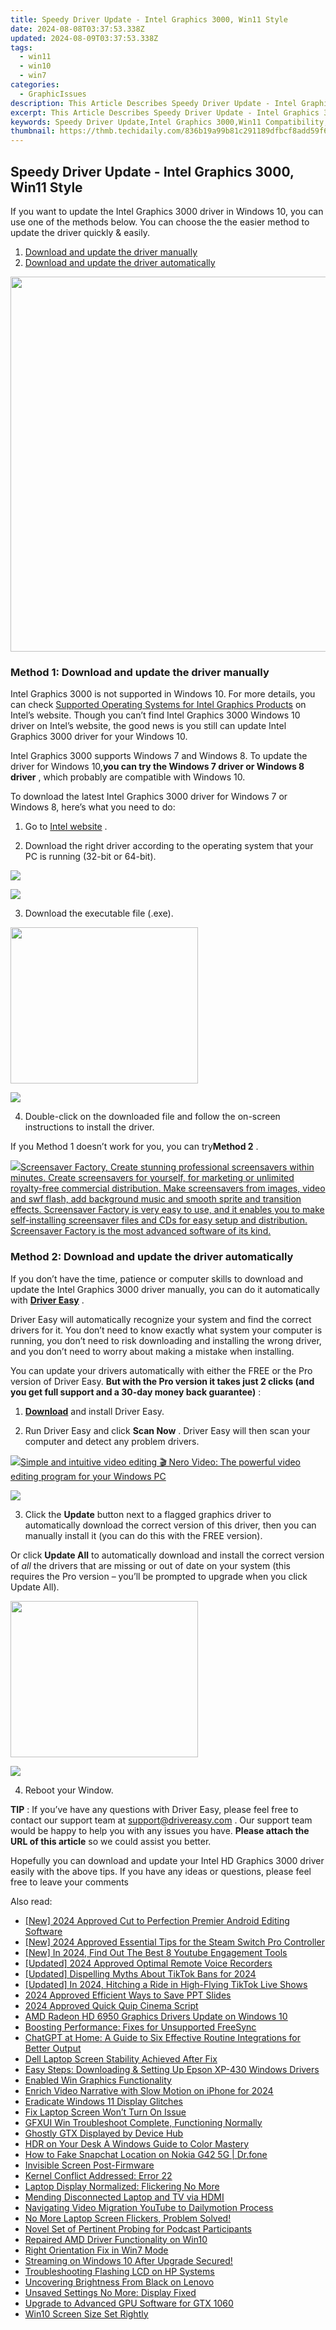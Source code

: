 ```yaml
---
title: Speedy Driver Update - Intel Graphics 3000, Win11 Style
date: 2024-08-08T03:37:53.338Z
updated: 2024-08-09T03:37:53.338Z
tags:
  - win11
  - win10
  - win7
categories:
  - GraphicIssues
description: This Article Describes Speedy Driver Update - Intel Graphics 3000, Win11 Style
excerpt: This Article Describes Speedy Driver Update - Intel Graphics 3000, Win11 Style
keywords: Speedy Driver Update,Intel Graphics 3000,Win11 Compatibility,Performance Enhancement,Windows Operating System Support,Graphics Card Upgrade,Streamlined Drivers
thumbnail: https://thmb.techidaily.com/836b19a99b81c291189dfbcf8add59f634c1fb8aacdfd70319b10cdaec65e638.jpg
---
```


## Speedy Driver Update - Intel Graphics 3000, Win11 Style

 If you want to update the Intel Graphics 3000 driver in Windows 10, you can use one of the methods below. You can choose the the easier method to update the driver quickly & easily.

1. [Download and update the driver manually](#method1)
2. [Download and update the driver automatically](#method2)

<!-- affiliate ads begin -->
<a href="https://appsumo.8odi.net/c/5597632/2082532/7443" target="_top" id="2082532"><img src="//a.impactradius-go.com/display-ad/7443-2082532" border="0" alt="" width="1200" height="600"/></a><img height="0" width="0" src="https://appsumo.8odi.net/i/5597632/2082532/7443" style="position:absolute;visibility:hidden;" border="0" />
<!-- affiliate ads end -->
### **Method 1: Download and update the driver manually**

 Intel Graphics 3000 is not supported in Windows 10\. For more details, you can check [Supported Operating Systems for Intel Graphics Products](http://www.intel.com/content/www/us/en/support/graphics-drivers/000005526.html) on Intel’s website. Though you can’t find Intel Graphics 3000 Windows 10 driver on Intel’s website, the good news is you still can update Intel Graphics 3000 driver for your Windows 10.

 Intel Graphics 3000 supports Windows 7 and Windows 8\. To update the driver for Windows 10,**you can try the Windows 7 driver or Windows 8 driver** , which probably are compatible with Windows 10.

 To download the latest Intel Graphics 3000 driver for Windows 7 or Windows 8, here’s what you need to do:

 1) Go to [Intel website](https://downloadcenter.intel.com/product/81500/Intel-HD-Graphics-3000-for-2nd-Generation-Intel-Core-Processors) .

 2) Download the right driver according to the operating system that your PC is running (32-bit or 64-bit).

<!-- affiliate ads begin -->
<a href="https://store.massmailsoftware.com/order/checkout.php?PRODS=1095219&QTY=1&AFFILIATE=108875&CART=1"><img src="https://secure.avangate.com/images/merchant/dc87c13749315c7217cdc4ac692e704c/banera_for_partners-20_%281%29.jpg" border="0"></a>
<!-- affiliate ads end -->
![](https://images.drivereasy.com/wp-content/uploads/2018/07/img_5b60243b98663.jpg)

3) Download the executable file (.exe).

<!-- affiliate ads begin -->
<a href="https://boody-eco-wear.pxf.io/c/5597632/1567905/13846" target="_top" id="1567905"><img src="//a.impactradius-go.com/display-ad/13846-1567905" border="0" alt="" width="300" height="250"/></a><img height="0" width="0" src="https://imp.pxf.io/i/5597632/1567905/13846" style="position:absolute;visibility:hidden;" border="0" />
<!-- affiliate ads end -->
![](https://images.drivereasy.com/wp-content/uploads/2018/07/img_5b60249a38e5b.jpg)

 4) Double-click on the downloaded file and follow the on-screen instructions to install the driver.

 If you Method 1 doesn’t work for you, you can try**Method 2** .

<!-- affiliate ads begin -->
<a href="https://secure.2checkout.com/order/checkout.php?PRODS=194977&QTY=1&AFFILIATE=108875&CART=1"><img src="https://www.blumentals.net/scrfactory/images/screensaver-software.png" border="0">Screensaver Factory, Create stunning professional screensavers within minutes. Create screensavers for yourself, for marketing or unlimited royalty-free commercial distribution. Make screensavers from images, video and swf flash, add background music and smooth sprite and transition effects. Screensaver Factory is very easy to use, and it enables you to make self-installing screensaver files and CDs for easy setup and distribution. Screensaver Factory is the most advanced software of its kind.</a>
<!-- affiliate ads end -->
### Method 2: Download and update the driver automatically

 If you don’t have the time, patience or computer skills to download and update the Intel Graphics 3000 driver manually, you can do it automatically with **[Driver Easy](https://tools.techidaily.com/drivereasy/download/)** .

 Driver Easy will automatically recognize your system and find the correct drivers for it. You don’t need to know exactly what system your computer is running, you don’t need to risk downloading and installing the wrong driver, and you don’t need to worry about making a mistake when installing.

 You can update your drivers automatically with either the FREE or the Pro version of Driver Easy. **But with the Pro version it takes just 2 clicks (and you get full support and a 30-day money back guarantee)** :

 1) **[Download](https://tools.techidaily.com/drivereasy/download/)**   and install Driver Easy.

 2) Run Driver Easy and click **Scan Now** . Driver Easy will then scan your computer and detect any problem drivers.

<!-- affiliate ads begin -->
<a href="https://store.nero.com/order/checkout.php?PRODS=42296685&QTY=1&AFFILIATE=108875&CART=1"><img src="http://cdnwww.nero.com/nero-com-wAssets/img/banners/2022/video-pp/ScreenshotSlider/Nero-Video-Advanced-editing.JPG" border="0">Simple and intuitive video editing
🎬 Nero Video:
The powerful video editing program for your Windows PC</a>
<!-- affiliate ads end -->
![](https://images.drivereasy.com/wp-content/uploads/2018/07/img_5b602743bbc71.jpg)

3) Click the **Update**  button next to a flagged graphics driver to automatically download the correct version of this driver, then you can manually install it (you can do this with the FREE version).

Or click **Update All**  to automatically download and install the correct version of _all_  the drivers that are missing or out of date on your system (this requires the Pro version – you’ll be prompted to upgrade when you click Update All).

<!-- affiliate ads begin -->
<a href="https://united.elfm.net/c/5597632/748964/4704" target="_top" id="748964"><img src="//a.impactradius-go.com/display-ad/4704-748964" border="0" alt="" width="300" height="250"/></a><img height="0" width="0" src="https://united.elfm.net/i/5597632/748964/4704" style="position:absolute;visibility:hidden;" border="0" />
<!-- affiliate ads end -->
![](https://images.drivereasy.com/wp-content/uploads/2018/07/img_5b60272ec6e88.jpg)

4) Reboot your Window.

**TIP** : If you’ve have any questions with Driver Easy, please feel free to contact our support team at [support@drivereasy.com](https://tools.techidaily.com/drivereasy/download/) . Our support team would be happy to help you with any issues you have. **Please attach the URL of this article** so we could assist you better.

 Hopefully you can download and update your Intel HD Graphics 3000 driver easily with the above tips. If you have any ideas or questions, please feel free to leave your comments

<ins class="adsbygoogle"
     style="display:block"
     data-ad-format="autorelaxed"
     data-ad-client="ca-pub-7571918770474297"
     data-ad-slot="1223367746"></ins>



<ins class="adsbygoogle"
     style="display:block"
     data-ad-client="ca-pub-7571918770474297"
     data-ad-slot="8358498916"
     data-ad-format="auto"
     data-full-width-responsive="true"></ins>





<span class="atpl-alsoreadstyle">Also read:</span>
<div><ul>
<li><a href="https://facebook-video-share.techidaily.com/new-2024-approved-cut-to-perfection-premier-android-editing-software/"><u>[New] 2024 Approved  Cut to Perfection  Premier Android Editing Software</u></a></li>
<li><a href="https://desktop-recording.techidaily.com/new-2024-approved-essential-tips-for-the-steam-switch-pro-controller/"><u>[New] 2024 Approved  Essential Tips for the Steam Switch Pro Controller</u></a></li>
<li><a href="https://youtube-data.techidaily.com/n-2024-find-out-the-best-8-youtube-engagement-tools/"><u>[New] In 2024, Find Out  The Best 8 Youtube Engagement Tools</u></a></li>
<li><a href="https://screen-video-capture.techidaily.com/updated-2024-approved-optimal-remote-voice-recorders/"><u>[Updated] 2024 Approved  Optimal Remote Voice Recorders</u></a></li>
<li><a href="https://tiktok-videos.techidaily.com/updated-dispelling-myths-about-tiktok-bans-for-2024/"><u>[Updated] Dispelling Myths About TikTok Bans for 2024</u></a></li>
<li><a href="https://tiktok-videos.techidaily.com/updated-in-2024-hitching-a-ride-in-high-flying-tiktok-live-shows/"><u>[Updated] In 2024, Hitching a Ride in High-Flying TikTok Live Shows</u></a></li>
<li><a href="https://visual-screen-recording.techidaily.com/2024-approved-efficient-ways-to-save-ppt-slides/"><u>2024 Approved  Efficient Ways to Save PPT Slides</u></a></li>
<li><a href="https://extra-guidance.techidaily.com/2024-approved-quick-quip-cinema-script/"><u>2024 Approved  Quick Quip Cinema Script</u></a></li>
<li><a href="https://graphic-issues.techidaily.com/amd-radeon-hd-6950-graphics-drivers-update-on-windows-10/"><u>AMD Radeon HD 6950 Graphics Drivers Update on Windows 10</u></a></li>
<li><a href="https://graphic-issues.techidaily.com/boosting-performance-fixes-for-unsupported-freesync/"><u>Boosting Performance: Fixes for Unsupported FreeSync</u></a></li>
<li><a href="https://tech-hub.techidaily.com/chatgpt-at-home-a-guide-to-six-effective-routine-integrations-for-better-output/"><u>ChatGPT at Home: A Guide to Six Effective Routine Integrations for Better Output</u></a></li>
<li><a href="https://graphic-issues.techidaily.com/dell-laptop-screen-stability-achieved-after-fix/"><u>Dell Laptop Screen Stability Achieved After Fix</u></a></li>
<li><a href="https://hardware-help.techidaily.com/easy-steps-downloading-and-setting-up-epson-xp-430-windows-drivers/"><u>Easy Steps: Downloading & Setting Up Epson XP-430 Windows Drivers</u></a></li>
<li><a href="https://graphic-issues.techidaily.com/enabled-win-graphics-functionality/"><u>Enabled Win Graphics Functionality</u></a></li>
<li><a href="https://screen-video-capture.techidaily.com/enrich-video-narrative-with-slow-motion-on-iphone-for-2024/"><u>Enrich Video Narrative with Slow Motion on iPhone for 2024</u></a></li>
<li><a href="https://graphic-issues.techidaily.com/eradicate-windows-11-display-glitches/"><u>Eradicate Windows 11 Display Glitches</u></a></li>
<li><a href="https://graphic-issues.techidaily.com/1719817948147-fix-laptop-screen-wont-turn-on-issue/"><u>Fix Laptop Screen Won’t Turn On Issue</u></a></li>
<li><a href="https://graphic-issues.techidaily.com/gfxui-win-troubleshoot-complete-functioning-normally/"><u>GFXUI Win Troubleshoot Complete, Functioning Normally</u></a></li>
<li><a href="https://graphic-issues.techidaily.com/ghostly-gtx-displayed-by-device-hub/"><u>Ghostly GTX Displayed by Device Hub</u></a></li>
<li><a href="https://article-tips.techidaily.com/hdr-on-your-desk-a-windows-guide-to-color-mastery/"><u>HDR on Your Desk  A Windows Guide to Color Mastery</u></a></li>
<li><a href="https://location-social.techidaily.com/how-to-fake-snapchat-location-on-nokia-g42-5g-drfone-by-drfone-virtual-android/"><u>How to Fake Snapchat Location on Nokia G42 5G | Dr.fone</u></a></li>
<li><a href="https://graphic-issues.techidaily.com/invisible-screen-post-firmware/"><u>Invisible Screen Post-Firmware</u></a></li>
<li><a href="https://graphic-issues.techidaily.com/kernel-conflict-addressed-error-22/"><u>Kernel Conflict Addressed: Error 22</u></a></li>
<li><a href="https://graphic-issues.techidaily.com/laptop-display-normalized-flickering-no-more/"><u>Laptop Display Normalized: Flickering No More</u></a></li>
<li><a href="https://graphic-issues.techidaily.com/mending-disconnected-laptop-and-tv-via-hdmi/"><u>Mending Disconnected Laptop and TV via HDMI</u></a></li>
<li><a href="https://youtube-videos.techidaily.com/navigating-video-migration-youtube-to-dailymotion-process/"><u>Navigating Video Migration  YouTube to Dailymotion Process</u></a></li>
<li><a href="https://graphic-issues.techidaily.com/1719818243705-no-more-laptop-screen-flickers-problem-solved/"><u>No More Laptop Screen Flickers, Problem Solved!</u></a></li>
<li><a href="https://extra-information.techidaily.com/novel-set-of-pertinent-probing-for-podcast-participants/"><u>Novel Set of Pertinent Probing for Podcast Participants</u></a></li>
<li><a href="https://graphic-issues.techidaily.com/repaired-amd-driver-functionality-on-win10/"><u>Repaired AMD Driver Functionality on Win10</u></a></li>
<li><a href="https://graphic-issues.techidaily.com/right-orientation-fix-in-win7-mode/"><u>Right Orientation Fix in Win7 Mode</u></a></li>
<li><a href="https://graphic-issues.techidaily.com/1719818132567-streaming-on-windows-10-after-upgrade-secured/"><u>Streaming on Windows 10 After Upgrade Secured!</u></a></li>
<li><a href="https://graphic-issues.techidaily.com/troubleshooting-flashing-lcd-on-hp-systems/"><u>Troubleshooting Flashing LCD on HP Systems</u></a></li>
<li><a href="https://graphic-issues.techidaily.com/uncovering-brightness-from-black-on-lenovo/"><u>Uncovering Brightness From Black on Lenovo</u></a></li>
<li><a href="https://graphic-issues.techidaily.com/unsaved-settings-no-more-display-fixed/"><u>Unsaved Settings No More: Display Fixed</u></a></li>
<li><a href="https://graphic-issues.techidaily.com/upgrade-to-advanced-gpu-software-for-gtx-1060/"><u>Upgrade to Advanced GPU Software for GTX 1060</u></a></li>
<li><a href="https://graphic-issues.techidaily.com/win10-screen-size-set-rightly/"><u>Win10 Screen Size Set Rightly</u></a></li>
</ul></div>
